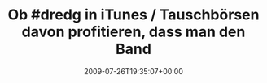 ---
retweeted: false
source: <a href="http://twitter.com" rel="nofollow">Twitter Web Client</a>
entities:
  hashtags:
  - text: dredg
    indices:
    - '3'
    - '9'
  symbols: []
  user_mentions: []
  urls: []
display_text_range:
- '0'
- '109'
favorite_count: '0'
id_str: '2857312576'
truncated: false
retweet_count: '0'
id: '2857312576'
created_at: Sun Jul 26 19:35:07 +0000 2009
favorited: false
full_text: 'Ob #dredg in iTunes / Tauschbörsen davon profitieren, dass man den Bandnamen
  mit der linken Hand tippen kann?'
lang: de
tags:
- dredg
- pesos/twitter
date: '2009-07-26T19:35:07+00:00'
src: https://twitter.com/bascht/status/2857312576
original_url: https://twitter.com/bascht/status/2857312576
type: twitter_tweet
text: 'Ob #dredg in iTunes / Tauschbörsen davon profitieren, dass man den Bandnamen
  mit der linken Hand tippen kann?'
title: 'Ob #dredg in iTunes / Tauschbörsen davon profitieren, dass man den Band'

---
